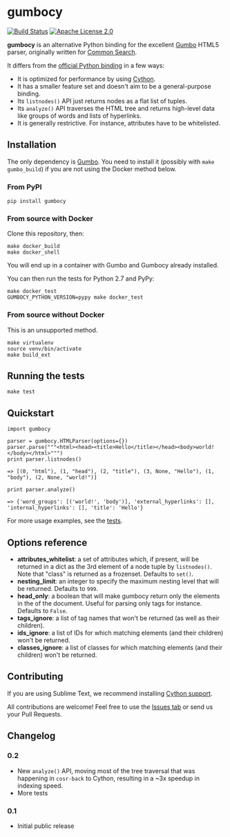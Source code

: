 # gumbocy

[![Build Status](https://travis-ci.org/commonsearch/gumbocy.svg?branch=master)](https://travis-ci.org/commonsearch/gumbocy) [![Apache License 2.0](https://img.shields.io/github/license/commonsearch/gumbocy.svg)](LICENSE)

**gumbocy** is an alternative Python binding for the excellent [Gumbo](https://github.com/google/gumbo-parser) HTML5 parser, originally written for [Common Search](http://about.commonsearch.org).

It differs from the [official Python binding](https://github.com/google/gumbo-parser/tree/master/python/gumbo) in a few ways:

 - It is optimized for performance by using [Cython](http://cython.org/).
 - It has a smaller feature set and doesn't aim to be a general-purpose binding.
 - Its `listnodes()` API just returns nodes as a flat list of tuples.
 - Its `analyze()` API traverses the HTML tree and returns high-level data like groups of words and lists of hyperlinks.
 - It is generally restrictive. For instance, attributes have to be whitelisted.

## Installation

The only dependency is [Gumbo](https://github.com/google/gumbo-parser). You need to install it (possibly with `make gumbo_build`) if you are not using the Docker method below.

### From PyPI

```
pip install gumbocy
```

### From source with Docker

Clone this repository, then:

```
make docker_build
make docker_shell
```

You will end up in a container with Gumbo and Gumbocy already installed.

You can then run the tests for Python 2.7 and PyPy:

```
make docker_test
GUMBOCY_PYTHON_VERSION=pypy make docker_test
```

### From source without Docker

This is an unsupported method.

```
make virtualenv
source venv/bin/activate
make build_ext
```

## Running the tests

```
make test
```

## Quickstart

```
import gumbocy

parser = gumbocy.HTMLParser(options={})
parser.parse("""<html><head><title>Hello</title></head><body>world!</body></html>""")
print parser.listnodes()

=> [(0, "html"), (1, "head"), (2, "title"), (3, None, "Hello"), (1, "body"), (2, None, "world!")]

print parser.analyze()

=> {'word_groups': [('world!', 'body')], 'external_hyperlinks': [], 'internal_hyperlinks': [], 'title': 'Hello'}

```

For more usage examples, see the [tests](https://github.com/commonsearch/gumbocy/blob/master/tests/).

## Options reference

 - **attributes_whitelist**: a set of attributes which, if present, will be returned in a dict as the 3rd element of a node tuple by `listnodes()`. Note that "class" is returned as a frozenset. Defaults to `set()`.
 - **nesting_limit**: an integer to specify the maximum nesting level that will be returned. Defaults to `999`.
 - **head_only**: a boolean that will make gumbocy return only the elements in the <head> of the document. Useful for parsing only <meta> tags for instance. Defaults to `False`.
 - **tags_ignore**: a list of tag names that won't be returned (as well as their children).
 - **ids_ignore**: a list of IDs for which matching elements (and their children) won't be returned.
 - **classes_ignore**: a list of classes for which matching elements (and their children) won't be returned.


## Contributing

If you are using Sublime Text, we recommend installing [Cython support](https://github.com/NotSqrt/sublime-cython).

All contributions are welcome! Feel free to use the [Issues tab](https://github.com/commonsearch/gumbocy/issues) or send us your Pull Requests.

## Changelog

### 0.2
 - New `analyze()` API, moving most of the tree traversal that was happening in `cosr-back` to Cython, resulting in a ~3x speedup in indexing speed.
 - More tests

### 0.1
 - Initial public release
